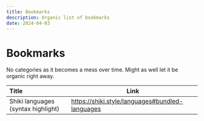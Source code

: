 ```yaml
---
title: Bookmarks
description: Organic list of bookmarks
date: 2024-04-03
---
```

# Bookmarks
No categories as it becomes a mess over time. Might as well let it be organic right away.

| Title | Link |
| :---- | ---- |
| Shiki languages (syntax highlight) | https://shiki.style/languages#bundled-languages |